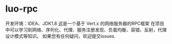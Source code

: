 # luo-rpc
开发环境：IDEA、JDK1.8
这是一个基于 Vert.x 的网络服务器的RPC框架
在项目中可以学习到网络、序列化、代理、服务注册发现、负载均衡、容错、反射，代理设计模式等知识。
如果您有任何疑问，欢迎提交issues.
